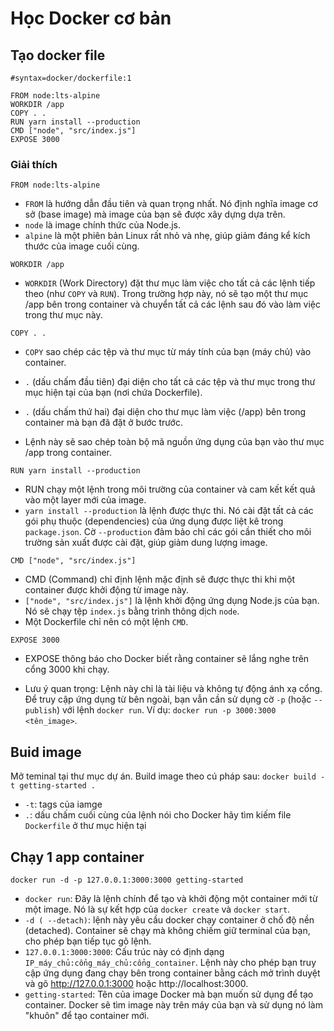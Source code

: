 # Học Docker cơ bản

## Tạo docker file

```
#syntax=docker/dockerfile:1

FROM node:lts-alpine
WORKDIR /app
COPY . .
RUN yarn install --production
CMD ["node", "src/index.js"]
EXPOSE 3000
```

### Giải thích

`FROM node:lts-alpine`

-   `FROM` là hướng dẫn đầu tiên và quan trọng nhất. Nó định nghĩa image cơ sở (base image) mà image của bạn sẽ được xây dựng dựa trên.
-   `node` là image chính thức của Node.js.
-   `alpine` là một phiên bản Linux rất nhỏ và nhẹ, giúp giảm đáng kể kích thước của image cuối cùng.

`WORKDIR /app`

-   `WORKDIR` (Work Directory) đặt thư mục làm việc cho tất cả các lệnh tiếp theo (như `COPY` và `RUN`).
    Trong trường hợp này, nó sẽ tạo một thư mục /app bên trong container và chuyển tất cả các lệnh sau đó vào làm việc trong thư mục này.

`COPY . .`

-   `COPY` sao chép các tệp và thư mục từ máy tính của bạn (máy chủ) vào container.

-   `.` (dấu chấm đầu tiên) đại diện cho tất cả các tệp và thư mục trong thư mục hiện tại của bạn (nơi chứa Dockerfile).

-   `.` (dấu chấm thứ hai) đại diện cho thư mục làm việc (/app) bên trong container mà bạn đã đặt ở bước trước.

-   Lệnh này sẽ sao chép toàn bộ mã nguồn ứng dụng của bạn vào thư mục /app trong container.

`RUN yarn install --production`

-   RUN chạy một lệnh trong môi trường của container và cam kết kết quả vào một layer mới của image.
-   `yarn install --production` là lệnh được thực thi. Nó cài đặt tất cả các gói phụ thuộc (dependencies) của ứng dụng được liệt kê trong `package.json`. Cờ `--production` đảm bảo chỉ các gói cần thiết cho môi trường sản xuất được cài đặt, giúp giảm dung lượng image.

`CMD ["node", "src/index.js"]`

-   CMD (Command) chỉ định lệnh mặc định sẽ được thực thi khi một container được khởi động từ image này.
-   `["node", "src/index.js"]` là lệnh khởi động ứng dụng Node.js của bạn. Nó sẽ chạy tệp `index.js` bằng trình thông dịch `node`.
-   Một Dockerfile chỉ nên có một lệnh `CMD`.

`EXPOSE 3000`

-   EXPOSE thông báo cho Docker biết rằng container sẽ lắng nghe trên cổng 3000 khi chạy.

-   Lưu ý quan trọng: Lệnh này chỉ là tài liệu và không tự động ánh xạ cổng. Để truy cập ứng dụng từ bên ngoài, bạn vẫn cần sử dụng cờ `-p` (hoặc `--publish`) với lệnh `docker run`. Ví dụ: `docker run -p 3000:3000 <tên_image>`.

## Buid image

Mở teminal tại thư mục dự án. Build image theo cú pháp sau: `docker build -t getting-started .`

-   `-t`: tags của iamge
-   `.`: dấu chấm cuối cùng của lệnh nói cho Docker hãy tìm kiếm file `Dockerfile` ở thư mục hiện tại

## Chạy 1 app container

`docker run -d -p 127.0.0.1:3000:3000 getting-started`

-   `docker run`: Đây là lệnh chính để tạo và khởi động một container mới từ một image. Nó là sự kết hợp của `docker create` và `docker start`.
-   `-d ( --detach)`: lệnh này yêu cầu docker chạy container ở chố độ nền (detached). Container sẽ chạy mà không chiếm giữ terminal của bạn, cho phép bạn tiếp tục gõ lệnh.
-   `127.0.0.1:3000:3000`: Cấu trúc này có định dạng `IP_máy_chủ:cổng_máy_chủ:cổng_container`. Lệnh này cho phép bạn truy cập ứng dụng đang chạy bên trong container bằng cách mở trình duyệt và gõ http://127.0.0.1:3000 hoặc http://localhost:3000.
-   `getting-started`: Tên của image Docker mà bạn muốn sử dụng để tạo container. Docker sẽ tìm image này trên máy của bạn và sử dụng nó làm "khuôn" để tạo container mới.
